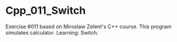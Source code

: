 # Cpp_011_Switch
Exercise #011 based on Miroslaw Zelent's C++ course.
This program simulates calculator. Learning: Switch.
